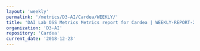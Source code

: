 ```yaml
---
layout: 'weekly'
permalink: '/metrics/D3-AI/Cardea/WEEKLY/'
title: 'DAI Lab OSS Metrics Metrics report for Cardea | WEEKLY-REPORT-2018-12-23'
organization: 'D3-AI'
repository: 'Cardea'
current_date: '2018-12-23'
---
```

